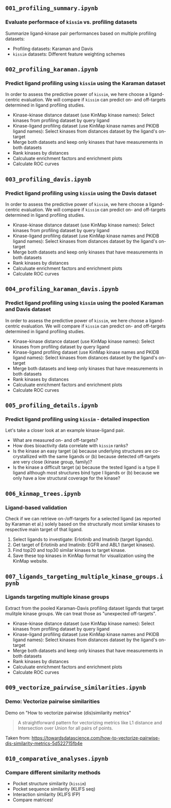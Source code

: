 ## `001_profiling_summary.ipynb`

### Evaluate performace of `kissim` vs. profiling datasets

Summarize ligand-kinase pair performances based on multiple profiling datasets:

- Profiling datasets: Karaman and Davis
- `kissim` datasets: Different feature weighting schemes


## `002_profiling_karaman.ipynb`

### Predict ligand profiling using `kissim` using the Karaman dataset

In order to assess the predictive power of `kissim`, we here choose a ligand-centric evaluation. 
We will compare if `kissim` can predict on- and off-targets determined in ligand profiling studies.

- Kinase-kinase distance dataset (use KinMap kinase names): Select kinases from profiling dataset by query ligand
- Kinase-ligand profiling dataset (use KinMap kinase names and PKIDB ligand names): Select kinases from distances dataset by the ligand's on-target
- Merge both datasets and keep only kinases that have measurements in both datasets
- Rank kinases by distances
- Calculuate enrichment factors and enrichment plots
- Calculate ROC curves


## `003_profiling_davis.ipynb`

### Predict ligand profiling using `kissim` using the Davis dataset

In order to assess the predictive power of `kissim`, we here choose a ligand-centric evaluation. 
We will compare if `kissim` can predict on- and off-targets determined in ligand profiling studies.

- Kinase-kinase distance dataset (use KinMap kinase names): Select kinases from profiling dataset by query ligand
- Kinase-ligand profiling dataset (use KinMap kinase names and PKIDB ligand names): Select kinases from distances dataset by the ligand's on-target
- Merge both datasets and keep only kinases that have measurements in both datasets
- Rank kinases by distances
- Calculuate enrichment factors and enrichment plots
- Calculate ROC curves


## `004_profiling_karaman_davis.ipynb`

### Predict ligand profiling using `kissim` using the pooled Karaman and Davis dataset

In order to assess the predictive power of `kissim`, we here choose a ligand-centric evaluation. 
We will compare if `kissim` can predict on- and off-targets determined in ligand profiling studies.

- Kinase-kinase distance dataset (use KinMap kinase names): Select kinases from profiling dataset by query ligand
- Kinase-ligand profiling dataset (use KinMap kinase names and PKIDB ligand names): Select kinases from distances dataset by the ligand's on-target
- Merge both datasets and keep only kinases that have measurements in both datasets
- Rank kinases by distances
- Calculuate enrichment factors and enrichment plots
- Calculate ROC curves


## `005_profiling_details.ipynb`

### Predict ligand profiling using `kissim` - detailed inspection

Let's take a closer look at an example kinase-ligand pair. 

- What are measured on- and off-targets?
- How does bioactivity data correlate with `kissim` ranks?
- Is the kinase an easy target (a) because underlying structures are co-crystallized with the same ligands or (b) because detected off-targets are very close (kinase group, family)? 
- Is the kinase a difficult target (a) because the tested ligand is a type II ligand although most structures bind type I ligands or (b) because we only have a low structural coverage for the kinase?


## `006_kinmap_trees.ipynb`

### Ligand-based validation

Check if we can retrieve on-/off-targets for a selected ligand (as reported by Karaman et al.) solely based on the structurally most similar kinases to respective main target of that ligand.

1. Select ligands to investigate: Erlotinib and Imatinib (target ligands).
2. Get target of Erlotinib and Imatinib: EGFR and ABL1 (target kinases).
3. Find top20 and top30 similar kinases to target kinase.
4. Save these top kinases in KinMap format for visualization using the KinMap website.


## `007_ligands_targeting_multiple_kinase_groups.ipynb`

### Ligands targeting multiple kinase groups

Extract from the pooled Karaman-Davis profiling dataset ligands that target mulitple kinase groups. We can treat those as "unexpected off-targets".

- Kinase-kinase distance dataset (use KinMap kinase names): Select kinases from profiling dataset by query ligand
- Kinase-ligand profiling dataset (use KinMap kinase names and PKIDB ligand names): Select kinases from distances dataset by the ligand's on-target
- Merge both datasets and keep only kinases that have measurements in both datasets
- Rank kinases by distances
- Calculuate enrichment factors and enrichment plots
- Calculate ROC curves

## `009_vectorize_pairwise_similarities.ipynb`

### Demo: Vectorize pairwise similarities

Demo on "How to vectorize pairwise (dis)similarity metrics"

> A straightforward pattern for vectorizing metrics like L1 distance and Intersection over Union for all pairs of points.

Taken from: https://towardsdatascience.com/how-to-vectorize-pairwise-dis-similarity-metrics-5d522715fb4e


## `010_comparative_analyses.ipynb`

### Compare different similarity methods

- Pocket structure similarity (`kissim`)
- Pocket sequence similarity (KLIFS seq)
- Interaction similarity (KLIFS IFP)
- Compare matrices!
